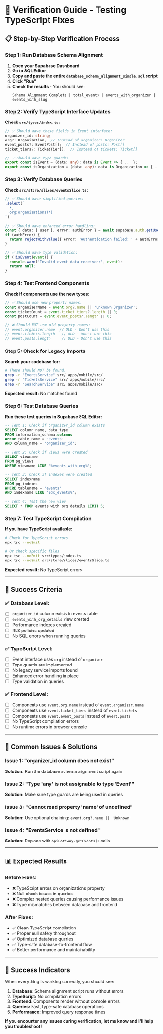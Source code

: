 # 🧪 Verification Guide - Testing TypeScript Fixes

## **📋 Step-by-Step Verification Process**

### **Step 1: Run Database Schema Alignment**

1. **Open your Supabase Dashboard**
2. **Go to SQL Editor**
3. **Copy and paste the entire `database_schema_alignment_simple.sql` script**
4. **Click "Run"**
5. **Check the results** - You should see:
   ```
   Schema Alignment Complete | total_events | events_with_organizer | events_with_slug
   ```

### **Step 2: Verify TypeScript Interface Updates**

**Check `src/types/index.ts`:**
```typescript
// ✅ Should have these fields in Event interface:
organizer_id: string;
org?: Organization;  // Instead of organizer: Organizer
event_posts?: EventPost[];  // Instead of posts: Post[]
ticket_tiers?: TicketTier[];  // Instead of tickets: Ticket[]

// ✅ Should have type guards:
export const isEvent = (data: any): data is Event => { ... };
export const isOrganization = (data: any): data is Organization => { ... };
```

### **Step 3: Verify Database Queries**

**Check `src/store/slices/eventsSlice.ts`:**
```typescript
// ✅ Should have simplified queries:
.select(`
  *,
  org:organizations(*)
`)

// ✅ Should have enhanced error handling:
const { data: { user }, error: authError } = await supabase.auth.getUser();
if (authError) {
  return rejectWithValue({ error: 'Authentication failed: ' + authError.message });
}

// ✅ Should have type validation:
if (!isEvent(event)) {
  console.warn('Invalid event data received:', event);
  return null;
}
```

### **Step 4: Test Frontend Components**

**Check if components use the new types:**
```typescript
// ✅ Should use new property names:
const organizerName = event.org?.name || 'Unknown Organizer';
const ticketCount = event.ticket_tiers?.length || 0;
const postCount = event.event_posts?.length || 0;

// ❌ Should NOT use old property names:
// event.organizer.name  // OLD - Don't use this
// event.tickets.length   // OLD - Don't use this
// event.posts.length     // OLD - Don't use this
```

### **Step 5: Check for Legacy Imports**

**Search your codebase for:**
```bash
# These should NOT be found:
grep -r "EventsService" src/ apps/mobile/src/
grep -r "TicketsService" src/ apps/mobile/src/
grep -r "SearchService" src/ apps/mobile/src/
```

**Expected result:** No matches found

### **Step 6: Test Database Queries**

**Run these test queries in Supabase SQL Editor:**

```sql
-- Test 1: Check if organizer_id column exists
SELECT column_name, data_type 
FROM information_schema.columns 
WHERE table_name = 'events' 
AND column_name = 'organizer_id';

-- Test 2: Check if views were created
SELECT viewname 
FROM pg_views 
WHERE viewname LIKE '%events_with_org%';

-- Test 3: Check if indexes were created
SELECT indexname 
FROM pg_indexes 
WHERE tablename = 'events' 
AND indexname LIKE 'idx_events%';

-- Test 4: Test the new view
SELECT * FROM events_with_org_details LIMIT 5;
```

### **Step 7: Test TypeScript Compilation**

**If you have TypeScript available:**
```bash
# Check for TypeScript errors
npx tsc --noEmit

# Or check specific files
npx tsc --noEmit src/types/index.ts
npx tsc --noEmit src/store/slices/eventsSlice.ts
```

**Expected result:** No TypeScript errors

---

## **🎯 Success Criteria**

### **✅ Database Level:**
- [ ] `organizer_id` column exists in events table
- [ ] `events_with_org_details` view created
- [ ] Performance indexes created
- [ ] RLS policies updated
- [ ] No SQL errors when running queries

### **✅ TypeScript Level:**
- [ ] Event interface uses `org` instead of `organizer`
- [ ] Type guards are implemented
- [ ] No legacy service imports found
- [ ] Enhanced error handling in place
- [ ] Type validation in queries

### **✅ Frontend Level:**
- [ ] Components use `event.org.name` instead of `event.organizer.name`
- [ ] Components use `event.ticket_tiers` instead of `event.tickets`
- [ ] Components use `event.event_posts` instead of `event.posts`
- [ ] No TypeScript compilation errors
- [ ] No runtime errors in browser console

---

## **🚨 Common Issues & Solutions**

### **Issue 1: "organizer_id column does not exist"**
**Solution:** Run the database schema alignment script again

### **Issue 2: "Type 'any' is not assignable to type 'Event'"**
**Solution:** Make sure type guards are being used in queries

### **Issue 3: "Cannot read property 'name' of undefined"**
**Solution:** Use optional chaining: `event.org?.name || 'Unknown'`

### **Issue 4: "EventsService is not defined"**
**Solution:** Replace with `apiGateway.getEvents()` calls

---

## **📊 Expected Results**

### **Before Fixes:**
- ❌ TypeScript errors on organizations property
- ❌ Null check issues in queries
- ❌ Complex nested queries causing performance issues
- ❌ Type mismatches between database and frontend

### **After Fixes:**
- ✅ Clean TypeScript compilation
- ✅ Proper null safety throughout
- ✅ Optimized database queries
- ✅ Type-safe database-to-frontend flow
- ✅ Better performance and maintainability

---

## **🎉 Success Indicators**

When everything is working correctly, you should see:

1. **Database:** Schema alignment script runs without errors
2. **TypeScript:** No compilation errors
3. **Frontend:** Components render without console errors
4. **Queries:** Fast, type-safe database operations
5. **Performance:** Improved query response times

**If you encounter any issues during verification, let me know and I'll help you troubleshoot!**
